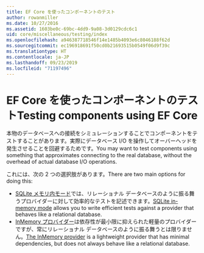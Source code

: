 ```yaml
---
title: EF Core を使ったコンポーネントのテスト
author: rowanmiller
ms.date: 10/27/2016
ms.assetid: 1603be0c-69bc-4dd9-9a08-3d0129cdc6c1
uid: core/miscellaneous/testing/index
ms.openlocfilehash: a946387718546f14e1485b4093e6c8046188f62d
ms.sourcegitcommit: ec196918691f50cd0b21693515b0549f06d9f39c
ms.translationtype: HT
ms.contentlocale: ja-JP
ms.lasthandoff: 09/23/2019
ms.locfileid: "71197496"
---
```

# <a name="testing-components-using-ef-core"></a><span data-ttu-id="8add8-102">EF Core を使ったコンポーネントのテスト</span><span class="sxs-lookup"><span data-stu-id="8add8-102">Testing components using EF Core</span></span>

<span data-ttu-id="8add8-103">本物のデータベースへの接続をシミュレーションすることでコンポーネントをテストすることがあります。実際にデータベース I/O を操作してオーバーヘッドを発生させることを回避するためです。</span><span class="sxs-lookup"><span data-stu-id="8add8-103">You may want to test components using something that approximates connecting to the real database, without the overhead of actual database I/O operations.</span></span>

<span data-ttu-id="8add8-104">これには、次の 2 つの選択肢があります。</span><span class="sxs-lookup"><span data-stu-id="8add8-104">There are two main options for doing this:</span></span>
 * <span data-ttu-id="8add8-105">[SQLite メモリ内モード](sqlite.md)では、リレーショナル データベースのように振る舞うプロバイダーに対して効率的なテストを記述できます。</span><span class="sxs-lookup"><span data-stu-id="8add8-105">[SQLite in-memory mode](sqlite.md) allows you to write efficient tests against a provider that behaves like a relational database.</span></span>
 * <span data-ttu-id="8add8-106">[InMemory プロバイダー](in-memory.md)は依存性が最小限に抑えられた軽量のプロバイダーですが、常にリレーショナル データベースのように振る舞うとは限りません。</span><span class="sxs-lookup"><span data-stu-id="8add8-106">[The InMemory provider](in-memory.md) is a lightweight provider that has minimal dependencies, but does not always behave like a relational database.</span></span>
